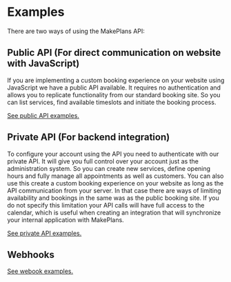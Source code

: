 # Examples

There are two ways of using the MakePlans API:

## Public API (For direct communication on website with JavaScript)

If you are implementing a custom booking experience on your website using JavaScript we have a public API available. It requires no authentication and allows you to replicate functionality from our standard booking site. So you can list services, find available timeslots and initiate the booking process.

[See public API examples.](examples_public_booking_site.md)

## Private API (For backend integration)

To configure your account using the API you need to authenticate with our private API. It will give you full control over your account just as the administration system. So you can create new services, define opening hours and fully manage all appointments as well as customers. You can also use this create a custom booking experience on your website as long as the API communication from your server. In that case there are ways of limiting availability and bookings in the same was as the public booking site. If you do not specify this limitation your API calls will have full access to the calendar, which is useful when creating an integration that will synchronize your internal application with MakePlans.

[See private API examples.](examples_private.md)

## Webhooks

[See webook examples.](examples_webhook.md)
